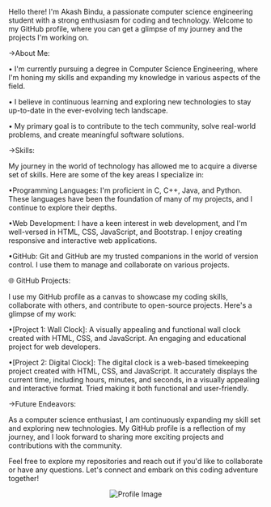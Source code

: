Hello there! I'm Akash Bindu, a passionate computer science engineering student with a strong enthusiasm for coding and technology. Welcome to my GitHub profile, where you can get a glimpse of my journey and the projects I'm working on.


->About Me:

• I'm currently pursuing a degree in Computer Science Engineering, where I'm honing my skills and expanding my knowledge in various aspects of the field.

• I believe in continuous learning and exploring new technologies to stay up-to-date in the ever-evolving tech landscape.

• My primary goal is to contribute to the tech community, solve real-world problems, and create meaningful software solutions.


->Skills:

My journey in the world of technology has allowed me to acquire a diverse set of skills. Here are some of the key areas I specialize in:

•Programming Languages: I'm proficient in C, C++, Java, and Python. These languages have been the foundation of many of my projects, and I continue to explore their depths.

•Web Development: I have a keen interest in web development, and I'm well-versed in HTML, CSS, JavaScript, and Bootstrap. I enjoy creating responsive and interactive web applications.

•GitHub: Git and GitHub are my trusted companions in the world of version control. I use them to manage and collaborate on various projects.


🌐 GitHub Projects:

I use my GitHub profile as a canvas to showcase my coding skills, collaborate with others, and contribute to open-source projects. Here's a glimpse of my work:

•[Project 1: Wall Clock]: A visually appealing and functional wall clock created with HTML, CSS, and JavaScript. An engaging and educational project for web developers.

•[Project 2: Digital Clock]: The digital clock is a web-based timekeeping project created with HTML, CSS, and JavaScript. It accurately displays the current time, including hours, minutes, and seconds, in a visually appealing and interactive format. Tried making it both functional and user-friendly.




->Future Endeavors:

As a computer science enthusiast, I am continuously expanding my skill set and exploring new technologies. My GitHub profile is a reflection of my journey, and I look forward to sharing more exciting projects and contributions with the community.

Feel free to explore my repositories and reach out if you'd like to collaborate or have any questions. Let's connect and embark on this coding adventure together!

<!---
skypoint2003/skypoint2003 is a ✨ special ✨ repository because its `README.md` (this file) appears on your GitHub profile.
You can click the Preview link to take a look at your changes.
--->
<!---![68747470733a2f2f6d656469612e67697068792e636f6d2f6d656469612f6c347054734e676b616d78666b325a4c712f67697068792e676966](https://github.com/skypoint2003/skypoint2003/assets/145859897/1dd5e62b-a943-41c3-b736-567303ea665a)--->
<div style="text-align: center;">
    <img src="https://github.com/skypoint2003/skypoint2003/assets/145859897/1dd5e62b-a943-41c3-b736-567303ea665a" alt="Profile Image" />
</div>

